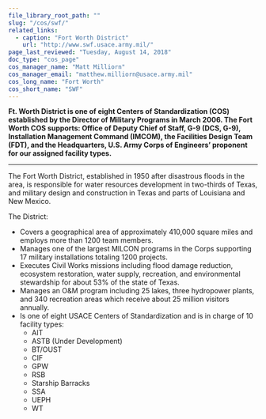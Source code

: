 ```yaml
---
file_library_root_path: ""
slug: "/cos/swf/"
related_links:
  - caption: "Fort Worth District"
    url: "http://www.swf.usace.army.mil/"
page_last_reviewed: "Tuesday, August 14, 2018"
doc_type: "cos_page"
cos_manager_name: "Matt Milliorn"
cos_manager_email: "matthew.milliorn@usace.army.mil"
cos_long_name: "Fort Worth"
cos_short_name: "SWF"
---
```


**Ft. Worth District is one of eight Centers of Standardization (COS) established by the Director of Military Programs in March 2006. The Fort Worth COS supports: Office of Deputy Chief of Staff, G-9 (DCS, G-9), Installation Management Command (IMCOM), the Facilities Design Team (FDT), and the Headquarters, U.S. Army Corps of Engineers’ proponent for our assigned facility types.**

---

The Fort Worth District, established in 1950 after disastrous floods in the area, is responsible for water resources development in two-thirds of Texas, and military design and construction in Texas and parts of Louisiana and New Mexico.

The District:

- Covers a geographical area of approximately 410,000 square miles and employs more than 1200 team members.
- Manages one of the largest MILCON programs in the Corps supporting 17 military installations totaling 1200 projects.
- Executes Civil Works missions including flood damage reduction, ecosystem restoration, water supply, recreation, and environmental stewardship for about 53% of the state of Texas.
- Manages an O&M program including 25 lakes, three hydropower plants, and 340 recreation areas which receive about 25 million visitors annually.
- Is one of eight USACE Centers of Standardization and is in charge of 10 facility types:
  - AIT
  - ASTB (Under Development)
  - BT/OUST
  - CIF
  - GPW
  - RSB
  - Starship Barracks
  - SSA
  - UEPH
  - WT
